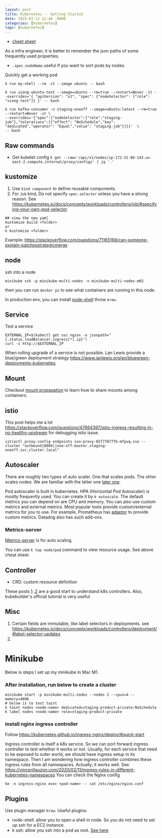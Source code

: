 ```yaml
---
layout: post
title: Kubernetes -- Getting Started
date: 2025-01-12 12:44 -0800
categories: [kubernetes]
tags: [kubernetes]
---
```


- [cheet sheet](https://kubernetes.io/docs/reference/kubectl/cheatsheet/)

As a infra engineer, it is better to remember the json paths of some frequently
used properties.

- `.spec.nodeName` useful if you want to sort pods by nodes.

Quickly get a working pod

```
k run my-shell --rm -it --image ubuntu -- bash

k run xiong-ubuntu-test --image=ubuntu --rm=true --restart=Never -it --overrides='{ "apiVersion": "v1", "spec": {"nodeSelector": {"role": "xiong-test"}} }' -- bash

k run kafka-consumer -n staging-oneoff --image=ubuntu:latest --rm=true --restart=Never -it \
--overrides='{"spec":{"nodeSelector":{"role":"staging-job"},"tolerations":[{"effect": "NoSchedule","key": "dedicated","operator": "Equal","value": "staging-job"}]}}'  \
-- bash

```

## Raw commands

- Get kubelet config
  `k get --raw='/api/v1/nodes/ip-172-31-90-143.us-east-2.compute.internal/proxy/configz' | jq '.'`

## kustomize

1. Use `kind component` to define reusable components.
2. For `Job` kind, Do not specify `spec.selector` unless you have a strong
   reason. See
   https://kubernetes.io/docs/concepts/workloads/controllers/job/#specifying-your-own-pod-selector

```
## view the new yaml
kustomize build <folder>
or
k kustomize <folder>
```

Example:
https://stackoverflow.com/questions/71165168/can-someone-explain-patchesstrategicmerge

## node

ssh into a node

```
minikube ssh -p minikube-multi-nodes -n minikube-multi-nodes-m02
```

then you can run `docker ps` to see what containers are running in this node.

In production env, you can install
[node-shell](https://github.com/kvaps/kubectl-node-shell) throw `krew`.

## Service

Test a service

```
EXTERNAL_IP=$(kubectl get svc nginx -o jsonpath="{.status.loadBalancer.ingress[*].ip}")
curl -s http://$EXTERNAL_IP
```

When rolling upgrade of a service is not possible. Lan Lewis provide a
blue/green deployment strategy
https://www.ianlewis.org/en/bluegreen-deployments-kubernetes.

## Mount

Checkout
[mount propagation](https://kubernetes.io/docs/concepts/storage/volumes/#mount-propagation)
to learn how to share mounts among containers.

## istio

This post helps me a lot
https://stackoverflow.com/questions/47664397/istio-ingress-resulting-in-no-healthy-upstream
for debugging istio issue.

```
istioctl proxy-config endpoints sso-proxy-65f77877fb-mfpvq.sso --cluster "outbound|8004||one-off-master.staging-oneoff.svc.cluster.local"
```

## Autoscaler

There are roughly two types of auto scaler. One that scales pods. The other
scales nodes. We are familiar with the latter one
[later one](https://github.com/kubernetes/autoscaler/tree/master/cluster-autoscaler).

Pod autoscaler is built in kubernetes. HPA (Horizontal Pod Autoscaler) is
mostly frequently used. You can create it by `k autoscale`. The default metrics
you can depend on are CPU and memory. You can also use custom metrics and
external metrics. Most popular tools provide custom/external metrics for you to
use. For example, Prometheus has
[adaptor](https://github.com/kubernetes-sigs/prometheus-adapter) to provide
custom metrics. Datadog also has such add-ons.

### Metrics-server

[Metrics-server](https://github.com/kubernetes-sigs/metrics-server) is for auto
scaling.

You can use `k top node/pod` command to view resource usage. See above cheat
sheet.

## Controller

- CRD: custom resource definition

These posts
[1](https://vivilearns2code.github.io/k8s/2021/03/11/writing-controllers-for-kubernetes-custom-resources.html)
,[2](https://vivilearns2code.github.io/k8s/2021/03/12/diving-into-controller-runtime.html)
are a good start to understand k8s controllers. Also, kubebuilder's official
tutorial is very useful.

## Misc

1. Certain fields are immutable, like label selectors in deployments. see
   https://kubernetes.io/docs/concepts/workloads/controllers/deployment/#label-selector-updates
2.

# Minikube

Below is steps I set up my minikube in Mac M1.

### After installation, run below to create a cluster

```
minikube start -p minikube-multi-nodes --nodes 2 --cpus=4 --memory=4096
# below is to test taint
k taint nodes <node-name> dedicated=staging-product-private:NoSchedule
k label nodes <node-name> role=staging-product-private
```

### install nginx ingress controller

Follow https://kubernetes.github.io/ingress-nginx/deploy/#quick-start

Ingress controller is itself a k8s service. So we can port forward ingress
controller to test whether it works or not. Usually, for each service that need
to be exposed to outer world, we should have ingress setup in its namespace.
Then I am wondering how ingress controller combines these ingress rules from
all namespaces. Actually, it works well. See
https://vincentlauzon.com/2020/02/11/ingress-rules-in-different-kubernetes-namespaces
You can check the Nginx config

```
ke -n ingress-nginx exec <pod-name> -- cat /etc/nginx/nginx.conf
```

## Plugins

Use plugin manager `Krew`. Useful plugins:

- node-shell: allow you to open a shell in node. So you do not need to set up
  ssh for a EC2 instance.
- k ssh: allow you ssh into a pod as root.
  [See here](https://github.com/jordanwilson230/kubectl-plugins)
